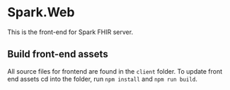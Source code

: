 # Spark.Web

This is the front-end for Spark FHIR server.

## Build front-end assets

All source files for frontend are found in the `client` folder. To update front end assets cd into the folder, run `npm install` and `npm run build`. 
